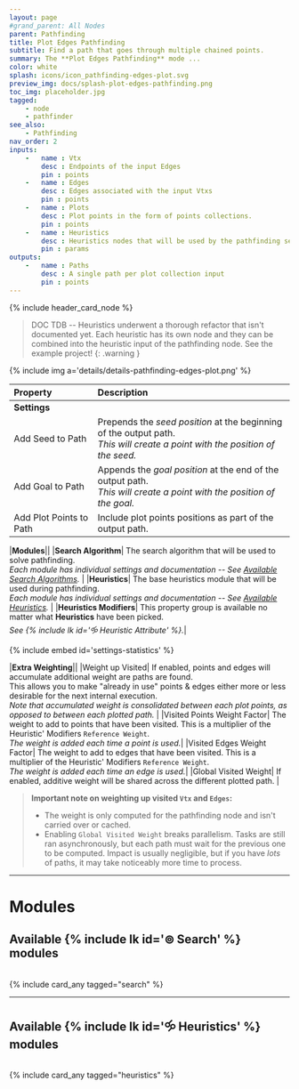```yaml
---
layout: page
#grand_parent: All Nodes
parent: Pathfinding
title: Plot Edges Pathfinding
subtitle: Find a path that goes through multiple chained points.
summary: The **Plot Edges Pathfinding** mode ...
color: white
splash: icons/icon_pathfinding-edges-plot.svg
preview_img: docs/splash-plot-edges-pathfinding.png
toc_img: placeholder.jpg
tagged: 
    - node
    - pathfinder
see_also: 
    - Pathfinding
nav_order: 2
inputs:
    -   name : Vtx
        desc : Endpoints of the input Edges
        pin : points
    -   name : Edges
        desc : Edges associated with the input Vtxs
        pin : points
    -   name : Plots
        desc : Plot points in the form of points collections.
        pin : points
    -   name : Heuristics
        desc : Heuristics nodes that will be used by the pathfinding search algorithm
        pin : params
outputs:
    -   name : Paths
        desc : A single path per plot collection input
        pin : points
---
```


{% include header_card_node %}

> DOC TDB -- Heuristics underwent a thorough refactor that isn't documented yet. Each heuristic has its own node and they can be combined into the heuristic input of the pathfinding node. See the example project!
{: .warning }

{% include img a='details/details-pathfinding-edges-plot.png' %} 

| Property       | Description          |
|:-------------|:------------------|
|**Settings**||
| Add Seed to Path           | Prepends the *seed position* at the beginning of the output path.<br>*This will create a point with the position of the seed.* |
| Add Goal to Path           | Appends the *goal position* at the end of the output path.<br>*This will create a point with the position of the goal.* |
| Add Plot Points to Path           | Include plot points positions as part of the output path. |

|**Modules**||
|**Search Algorithm**| The search algorithm that will be used to solve pathfinding.<br>*Each module has individual settings and documentation -- See [Available Search Algorithms](#available-search-modules).* |
|**Heuristics**| The base heuristics module that will be used during pathfinding.<br>*Each module has individual settings and documentation -- See [Available Heuristics](#available--heuristics-modules).* |
|**Heuristics Modifiers**| This property group is available no matter what **Heuristics** have been picked.<br>*See {% include lk id='🝰 Heuristic Attribute' %}.*|
  
{% include embed id='settings-statistics' %}

|**Extra Weighting**||
|Weight up Visited| If enabled, points and edges will accumulate additional weight are paths are found.<br>This allows you to make "already in use" points & edges either more or less desirable for the next internal execution.<br>*Note that accumulated weight is consolidated between each plot points, as opposed to between each plotted path.* |
|Visited Points Weight Factor| The weight to add to points that have been visited. This is a multiplier of the Heuristic' Modifiers `Reference Weight`.<br>*The weight is added each time a point is used.*|
|Visited Edges Weight Factor| The weight to add to edges that have been visited. This is a multiplier of the Heuristic' Modifiers `Reference Weight`.<br>*The weight is added each time an edge is used.*|
|Global Visited Weight| If enabled, additive weight will be shared across the different plotted path. |

> **Important note on weighting up visited `Vtx` and `Edges`:**  
> - The weight is only computed for the pathfinding node and isn't carried over or cached.  
> - Enabling `Global Visited Weight` breaks parallelism. Tasks are still ran asynchronously, but each path must wait for the previous one to be computed. Impact is usually negligible, but if you have *lots* of paths, it may take noticeably more time to process.

---
# Modules

## Available {% include lk id='⊚ Search' %} modules
<br>
{% include card_any tagged="search" %}

---
## Available {% include lk id='🝰 Heuristics' %} modules
<br>
{% include card_any tagged="heuristics" %}
